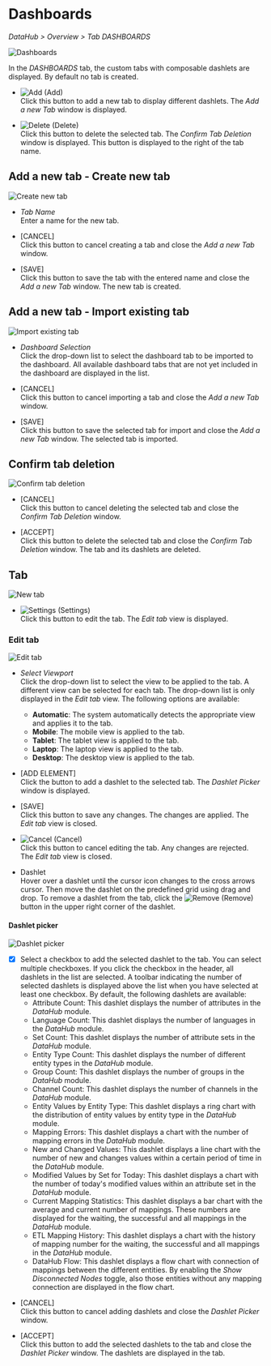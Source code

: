 # Dashboards
*DataHub > Overview > Tab DASHBOARDS*

![Dashboards](/Assets/Screenshots/DataHub/Overview/Dashboards.png "[Dashboards]")

In the *DASHBOARDS* tab, the custom tabs with composable dashlets are displayed. By default no tab is created.

- ![Add](/Assets/Icons/Plus06.png "[Add]") (Add)   
  Click this button to add a new tab to display different dashlets. The *Add a new Tab* window is displayed.

- ![Delete](/Assets/Icons/Cross04.png "[Delete]") (Delete)   
  Click this button to delete the selected tab. The *Confirm Tab Deletion* window is displayed. This button is displayed to the right of the tab name.


## Add a new tab - Create new tab

![Create new tab](/Assets/Screenshots/DataHub/Overview/CreateNewTab.png "[Create new tab]")

- *Tab Name*   
  Enter a name for the new tab.

- [CANCEL]   
  Click this button to cancel creating a tab and close the *Add a new Tab* window.

- [SAVE]   
  Click this button to save the tab with the entered name and close the *Add a new Tab* window. The new tab is created.


## Add a new tab - Import existing tab

![Import existing tab](/Assets/Screenshots/DataHub/Overview/ImportExistingTab.png "[Import existing tab]")

- *Dashboard Selection*   
  Click the drop-down list to select the dashboard tab to be imported to the dashboard. All available dashboard tabs that are not yet included in the dashboard are displayed in the list.

- [CANCEL]   
  Click this button to cancel importing a tab and close the *Add a new Tab* window.

- [SAVE]   
  Click this button to save the selected tab for import and close the *Add a new Tab* window. The selected tab is imported.

[comment]: <> (When is this tab unlocked? Only available in the Actindo Dashboard?)



## Confirm tab deletion

![Confirm tab deletion](/Assets/Screenshots/DataHub/Overview/ConfirmTabDeletion.png "[Confirm tab deletion]")

- [CANCEL]   
  Click this button to cancel deleting the selected tab and close the *Confirm Tab Deletion* window.

- [ACCEPT]   
  Click this button to delete the selected tab and close the *Confirm Tab Deletion* window. The tab and its dashlets are deleted.




## Tab

![New tab](/Assets/Screenshots/DataHub/Overview/NewTab.png "[New tab]")

- ![Settings](/Assets/Icons/Settings01.png "[Tool]") (Settings)   
  Click this button to edit the tab. The *Edit tab* view is displayed.  


### Edit tab

![Edit tab](/Assets/Screenshots/DataHub/Overview/EditTab.png "[Edit tab]")

- *Select Viewport*   
  Click the drop-down list to select the view to be applied to the tab. A different view can be selected for each tab. The drop-down list is only displayed in the *Edit tab* view. The following options are available:    
  - **Automatic**: The system automatically detects the appropriate view and applies it to the tab.
  - **Mobile**: The mobile view is applied to the tab.  
  - **Tablet**: The tablet view is applied to the tab.  
  - **Laptop**: The laptop view is applied to the tab.  
  - **Desktop**: The desktop view is applied to the tab.  


- [ADD ELEMENT]   
  Click the button to add a dashlet to the selected tab. The *Dashlet Picker* window is displayed.

- [SAVE]   
  Click this button to save any changes. The changes are applied. The *Edit tab* view is closed.

- ![Cancel](/Assets/Icons/Cross02.png "[Cancel]") (Cancel)   
  Click this button to cancel editing the tab. Any changes are rejected. The *Edit tab* view is closed.

- Dashlet   
  Hover over a dashlet until the cursor icon changes to the cross arrows cursor. Then move the dashlet on the predefined grid using drag and drop. To remove a dashlet from the tab, click the ![Remove](/Assets/Icons/Cross03.png "[Remove]") (Remove) button in the upper right corner of the dashlet.  


#### Dashlet picker

![Dashlet picker](/Assets/Screenshots/DataHub/Overview/DashletPicker.png "[Dashlet picker]")

- [x]
  Select a checkbox to add the selected dashlet to the tab. You can select multiple checkboxes. If you click the checkbox in the header, all dashlets in the list are selected. A toolbar indicating the number of selected dashlets is displayed above the list when you have selected at least one checkbox. By default, the following dashlets are available:
  - Attribute Count: This dashlet displays the number of attributes in the *DataHub* module.
  - Language Count: This dashlet displays the number of languages in the *DataHub* module.
  -	Set Count: This dashlet displays the number of attribute sets in the *DataHub* module.
  -	Entity Type Count: This dashlet displays the number of different entity types in the *DataHub* module.
  -	Group Count: This dashlet displays the number of groups in the *DataHub* module.
  -	Channel Count: This dashlet displays the number of channels in the *DataHub* module.
  -	Entity Values by Entity Type: This dashlet displays a ring chart with the distribution of entity values by entity type in the *DataHub* module.
  -	Mapping Errors: This dashlet displays a chart with the number of mapping errors in the *DataHub* module.
  -	New and Changed Values: This dashlet displays a line chart with the number of new and changes values within a certain period of time in the *DataHub* module.
  -	Modified Values by Set for Today: This dashlet displays a chart with the number of today's modified values within an attribute set in the *DataHub* module.
  -	Current Mapping Statistics: This dashlet displays a bar chart with the average and current number of mappings. These numbers are displayed for the waiting, the successful and all mappings in the *DataHub* module.
  -	ETL Mapping History: This dashlet displays a chart with the history of mapping number for the waiting, the successful and all mappings in the *DataHub* module.
  -	DataHub Flow: This dashlet displays a flow chart with connection of mappings between the different entities. By enabling the *Show Disconnected Nodes* toggle, also those entities without any mapping connection are displayed in the flow chart.  

[comment]: <> (Check dashlet description)

- [CANCEL]   
  Click this button to cancel adding dashlets and close the *Dashlet Picker* window.

- [ACCEPT]   
  Click this button to add the selected dashlets to the tab and close the *Dashlet Picker* window. The dashlets are displayed in the tab.
